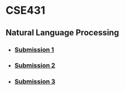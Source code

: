 # CSE431
## Natural Language Processing

* ### [Submission 1](https://github.com/tasinms/CSE431/tree/main/Submission%201)
* ### [Submission 2](https://github.com/tasinms/CSE431/tree/main/Submission%202)
* ### [Submission 3](https://github.com/tasinms/CSE431/tree/main/Submission%203)
